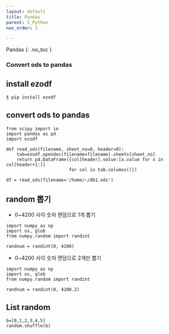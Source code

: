 ```yaml
---
layout: default
title: Pandas
parent: 5_Python
nav_order: 1

---
```


 Pandas
{: .no_toc }

### Convert ods to pandas

## install ezodf

```
$ pip install ezodf
```

## convert ods to pandas

```
from scipy import io
import pandas as pd
import ezodf

def read_ods(filename, sheet_no=0, header=0):
    tab=ezodf.opendoc(filename=filename).sheets[sheet_no]
    return pd.DataFrame({col[header].value:[x.value for x in col[header+1:]]
                        for col in tab.columns()})

df = read_ods(filename='/home/~/db1.ods')
```

## random 뽑기

- 0~4200 사이 숫자 랜덤으로 1개 뽑기

```
import numpy as np
import os, glob
from numpy.random import randint

randnum = randint(0, 4200)
```

- 0~4200 사이 숫자 랜덤으로 2개만 뽑기

```
import numpy as np
import os, glob
from numpy.random import randint

randnum = randint(0, 4200.2)
```

## List random

```
b=[0,1,2,3,4,5]
random.shuffle(b)
``` 

